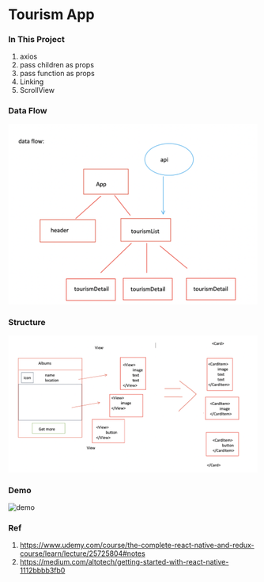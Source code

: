 Tourism App
===
### In This Project
1. axios
2. pass children as props
3. pass function as props
4. Linking
5. ScrollView

### Data Flow
![data_flow](./assets/data_flow.png "data_flow")

### Structure
![Structure](./assets/structure.png "Structure")

### Demo
![demo](./assets/tourism_demo.gif "demo")

### Ref 
1.  https://www.udemy.com/course/the-complete-react-native-and-redux-course/learn/lecture/25725804#notes
2.  https://medium.com/altotech/getting-started-with-react-native-1112bbbb3fb0